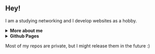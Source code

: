 ## Hey!

I am a studying networking and I develop websites as a hobby.

<details>
  <summary><b>More about me</b></summary>

  - **Languages:** Python, HTML (+ Django templates), CSS, JavaScript
  - **Languages I am learning:** C#
  - **Frameworks:** Django
  - **Databases:** PostgreSQL, SQLite
  - **IDE:** Visual Studio Code
</details>

<details>
 <summary><b>Github Pages</b></summary>
  - **I haven't released any yet, but once I do they will appear here.**
</details>

Most of my repos are private, but I might release them in the future :)
